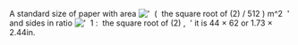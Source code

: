 A standard size of paper with area
!['  (  the square root of (2) / 512 ) m\^2  '](../dictionary/equation_images/4130.1..png)
and sides in ratio
!['  1 :  the square root of (2) ,  '](../dictionary/equation_images/4130.2..png)
it is 44 × 62 or 1.73 × 2.44in.
